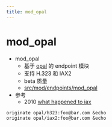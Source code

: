 ```yaml
---
title: mod_opal
---
```


# mod_opal

- mod_opal
  - 基于 [opal] 的 endpoint 模块
  - 支持 H.323 和 IAX2
  - beta 质量
  - [src/mod/endpoints/mod_opal](https://github.com/signalwire/freeswitch/tree/master/src/mod/endpoints/mod_opal)
- 参考
  - 2010 [what happened to iax](https://lists.freeswitch.org/pipermail/freeswitch-users/2010-September/062503.html)

[opal]: http://www.opalvoip.org/

```
originate opal/h323:foo@bar.com &echo
originate opal/iax2:foo@bar.com &echo
```
